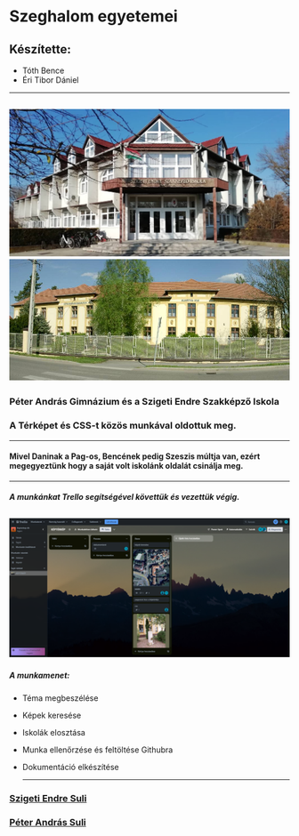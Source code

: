 # Szeghalom egyetemei
## Készítette:
- Tóth Bence
- Éri Tibor Dániel
 ---
![Szeszi](Szeghalom_epulet_f1c9f6d3e2.jpg) ![Pag](PAG1.jpg)
 ---
### Péter András Gimnázium és a Szigeti Endre Szakképző Iskola
### A Térképet és CSS-t közös munkával oldottuk meg.
 ---
#### Mivel Daninak a Pag-os, Bencének pedig Szeszis múltja van, ezért megegyeztünk hogy a saját volt iskolánk oldalát csinálja meg.
 ---
##### A munkánkat Trello segítségével követtük és vezettük végig.
![Trello](trello.png)
 ---
##### A munkamenet:
- Téma megbeszélése
- Képek keresése
- Iskolák elosztása
- Munka ellenőrzése és feltöltése Githubra
- Dokumentáció elkészítése
  
  ---
### [Szigeti Endre Suli](https://szeszi.hu/)
### [Péter András Suli](https://pag.edu.hu/)
